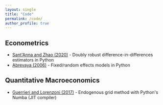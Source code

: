 ```yaml
---
layout: single
title: "Code"
permalink: /code/
author_profile: true
---
```


## Econometrics
- [Sant'Anna and Zhao (2020)](https://github.com/wleejin/DR_DiD) -  Doubly robust difference-in-differences estimators in Python
- [Abrevaya (2006)](https://github.com/wleejin/birthweight-smoking) - Fixed/random effects models in Python

## Quantitative Macroeconomics
- [Guerrieri and Lorenzoni (2017)](https://github.com/wleejin/credit-crunch) -  Endogenous grid method with Python's Numba (JIT compiler)
